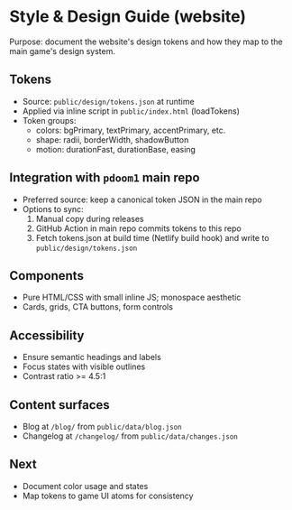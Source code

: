 # Style & Design Guide (website)

Purpose: document the website's design tokens and how they map to the main game's design system.

## Tokens
- Source: `public/design/tokens.json` at runtime
- Applied via inline script in `public/index.html` (loadTokens)
- Token groups:
  - colors: bgPrimary, textPrimary, accentPrimary, etc.
  - shape: radii, borderWidth, shadowButton
  - motion: durationFast, durationBase, easing

## Integration with `pdoom1` main repo
- Preferred source: keep a canonical token JSON in the main repo
- Options to sync:
  1) Manual copy during releases
  2) GitHub Action in main repo commits tokens to this repo
  3) Fetch tokens.json at build time (Netlify build hook) and write to `public/design/tokens.json`

## Components
- Pure HTML/CSS with small inline JS; monospace aesthetic
- Cards, grids, CTA buttons, form controls

## Accessibility
- Ensure semantic headings and labels
- Focus states with visible outlines
- Contrast ratio >= 4.5:1

## Content surfaces
- Blog at `/blog/` from `public/data/blog.json`
- Changelog at `/changelog/` from `public/data/changes.json`

## Next
- Document color usage and states
- Map tokens to game UI atoms for consistency
